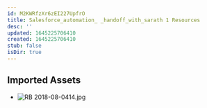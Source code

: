 ```yaml
---
id: M2KWRfzXr6zEI227UpfrO
title: Salesforce_automation_ _handoff_with_sarath 1 Resources
desc: ''
updated: 1645225706410
created: 1645225706410
stub: false
isDir: true
---
```

## Imported Assets
- ![RB 2018-08-0414.jpg](/assets/rb-2018-08-0414.jpg)

